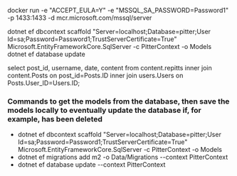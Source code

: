 docker run -e "ACCEPT_EULA=Y" -e "MSSQL_SA_PASSWORD=Password1" -p 1433:1433 -d mcr.microsoft.com/mssql/server

dotnet ef dbcontext scaffold "Server=localhost;Database=pitter;User Id=sa;Password=Password1;TrustServerCertificate=True" Microsoft.EntityFrameworkCore.SqlServer -c PitterContext -o Models
dotnet ef database update

select post_id, username, date, content from content.repitts inner join content.Posts on post_id=Posts.ID inner join users.Users on Posts.User_ID=Users.ID;


### Commands to get the models from the database, then save the models locally to eventually update the database if, for example, has been deleted
- dotnet ef dbcontext scaffold "Server=localhost;Database=pitter;User Id=sa;Password=Password1;TrustServerCertificate=True" Microsoft.EntityFrameworkCore.SqlServer -c PitterContext -o Models
- dotnet ef migrations add m2 -o Data/Migrations --context PitterContext
- dotnet ef database update --context PitterContext